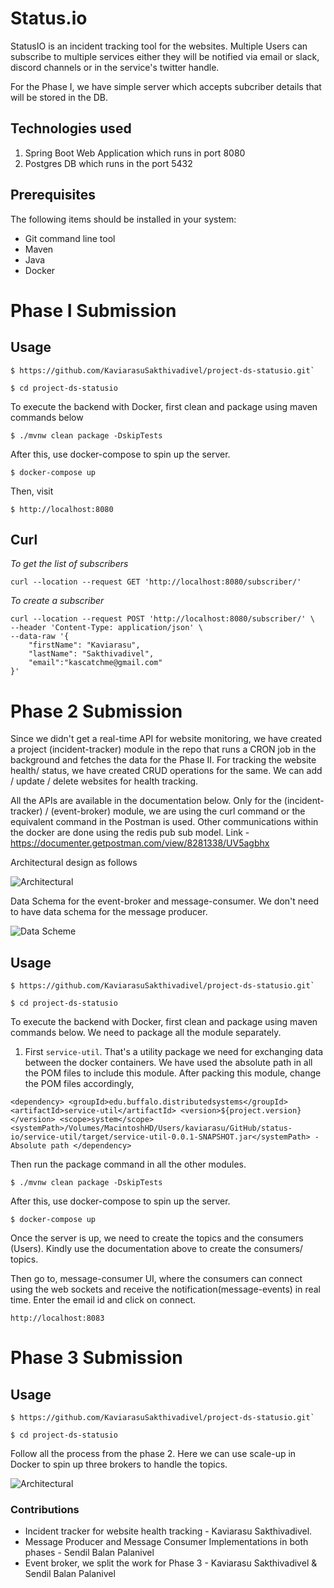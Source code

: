 # Status.io

StatusIO is an incident tracking tool for the websites. Multiple Users can subscribe to multiple services either they will be notified via email or slack, discord channels or in the service's twitter handle. 

For the Phase I, we have simple server which accepts subcriber details that will be stored in the DB. 

## Technologies used
1. Spring Boot Web Application which runs in port 8080
2. Postgres DB which runs in the port 5432

## Prerequisites
The following items should be installed in your system:
- Git command line tool
- Maven
- Java
- Docker

# Phase I Submission
## Usage
    $ https://github.com/KaviarasuSakthivadivel/project-ds-statusio.git`
    
    $ cd project-ds-statusio

To execute the backend with Docker, first clean and package using maven commands below
    
    $ ./mvnw clean package -DskipTests

After this, use docker-compose to spin up the server.  
    
    $ docker-compose up

Then, visit

    $ http://localhost:8080

## Curl

*To get the list of subscribers*

```curl --location --request GET 'http://localhost:8080/subscriber/'```

*To create a subscriber* 
    
    curl --location --request POST 'http://localhost:8080/subscriber/' \
    --header 'Content-Type: application/json' \
    --data-raw '{
        "firstName": "Kaviarasu",
        "lastName": "Sakthivadivel",
        "email":"kascatchme@gmail.com"
    }'



# Phase 2 Submission

Since we didn't get a real-time API for website monitoring, we have created a project (incident-tracker) module in the repo 
that runs a CRON job in the background and fetches the data for the Phase II. For tracking the website health/ status, we have created CRUD operations for the same. We can add / update / delete websites for health tracking. 

All the APIs are available in the documentation below. Only for the (incident-tracker) / (event-broker) module, we are using the curl command or the equivalent command in the Postman is used. Other communications within the docker are done using the redis pub sub model. 
Link - https://documenter.getpostman.com/view/8281338/UV5agbhx

Architectural design as follows

![Architectural](images/1.jpg)

Data Schema for the event-broker and message-consumer. We don't need to have data schema for the message producer.

![Data Scheme](images/2.jpg)


## Usage
    $ https://github.com/KaviarasuSakthivadivel/project-ds-statusio.git`
    
    $ cd project-ds-statusio

To execute the backend with Docker, first clean and package using maven commands below. We need to package all the module separately. 
1. First ```service-util```. That's a utility package we need for exchanging data between the docker containers. We have used the absolute path in all the POM files to include this module. After packing this module, change the POM files accordingly, 


``<dependency>
<groupId>edu.buffalo.distributedsystems</groupId>
<artifactId>service-util</artifactId>
<version>${project.version}</version>
<scope>system</scope>
<systemPath>/Volumes/MacintoshHD/Users/kaviarasu/GitHub/status-io/service-util/target/service-util-0.0.1-SNAPSHOT.jar</systemPath> - Absolute path
</dependency>``

   
Then run the package command in all the other modules. 

    $ ./mvnw clean package -DskipTests

After this, use docker-compose to spin up the server.

    $ docker-compose up

Once the server is up, we need to create the topics and the consumers (Users). Kindly use the documentation above to create the consumers/ topics. 

Then go to, message-consumer UI, where the consumers can connect using the web sockets and receive the notification(message-events) in real time. Enter the email id and click on connect. 
    
    http://localhost:8083 


# Phase 3 Submission
## Usage
    $ https://github.com/KaviarasuSakthivadivel/project-ds-statusio.git`
    
    $ cd project-ds-statusio

Follow all the process from the phase 2. Here we can use scale-up in Docker to spin up three brokers to handle the topics. 

![Architectural](images/3.jpg)

### Contributions
 - Incident tracker for website health tracking - Kaviarasu Sakthivadivel.
 - Message Producer and Message Consumer Implementations in both phases - Sendil Balan Palanivel
 - Event broker, we split the work for Phase 3 - Kaviarasu Sakthivadivel & Sendil Balan Palanivel

